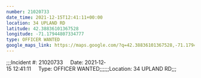```yaml
---
number: 21020733
date_time: 2021-12-15T12:41:11+00:00
location: 34 UPLAND RD
latitude: 42.38836101367528
longitude: -71.17944807334777
type: OFFICER WANTED
google_maps_link: https://maps.google.com/?q=42.38836101367528,-71.17944807334777
---
```


;;;Incident #: 21020733     Date: 2021‐12‐15 12:41:11     Type: OFFICER WANTED;;;;;;Location: 34 UPLAND RD;;;
